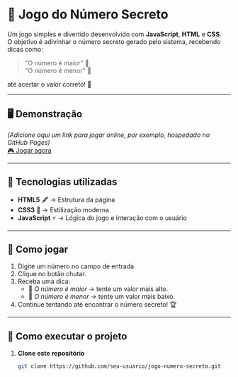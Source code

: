 # 🎯 Jogo do Número Secreto

Um jogo simples e divertido desenvolvido com **JavaScript**, **HTML** e **CSS**.  
O objetivo é adivinhar o número secreto gerado pelo sistema, recebendo dicas como:

> "O número é maior" 🔼  
> "O número é menor" 🔽  

até acertar o valor correto! 🎉

---

## 🖥️ Demonstração
*(Adicione aqui um link para jogar online, por exemplo, hospedado no GitHub Pages)*  
[🎮 Jogar agora]([https://seu-link-aqui.com](https://jogo-sage-nu-35.vercel.app/))

---

## 🚀 Tecnologias utilizadas

- **HTML5** 🖋️ → Estrutura da página
- **CSS3** 🎨 → Estilização moderna
- **JavaScript** ⚡ → Lógica do jogo e interação com o usuário

---

## 📌 Como jogar

1. Digite um número no campo de entrada.
2. Clique no botão chutar.
3. Receba uma dica:
   - 🔼 *O número é maior* → tente um valor mais alto.
   - 🔽 *O número é menor* → tente um valor mais baixo.
4. Continue tentando até encontrar o número secreto! 🏆

---

## 📂 Como executar o projeto

1. **Clone este repositório**
   ```bash
   git clone https://github.com/seu-usuario/jogo-numero-secreto.git
